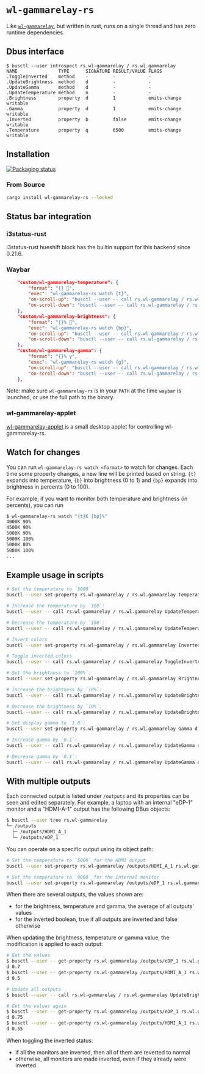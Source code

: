 # `wl-gammarelay-rs`

Like [`wl-gammarelay`](https://github.com/jeremija/wl-gammarelay), but written in rust, runs on a single thread and has zero runtime dependencies.

## Dbus interface

```
$ busctl --user introspect rs.wl-gammarelay / rs.wl.gammarelay
NAME               TYPE      SIGNATURE RESULT/VALUE FLAGS
.ToggleInverted    method    -         -            -
.UpdateBrightness  method    d         -            -
.UpdateGamma       method    d         -            -
.UpdateTemperature method    n         -            -
.Brightness        property  d         1            emits-change writable
.Gamma             property  d         1            emits-change writable
.Inverted          property  b         false        emits-change writable
.Temperature       property  q         6500         emits-change writable
```

## Installation

[![Packaging status](https://repology.org/badge/vertical-allrepos/wl-gammarelay-rs.svg)](https://repology.org/project/wl-gammarelay-rs/versions)

### From Source

```sh
cargo install wl-gammarelay-rs --locked
```

## Status bar integration

### i3status-rust

i3status-rust hueshift block has the builtin support for this backend since 0.21.6.

### Waybar

```json
    "custom/wl-gammarelay-temperature": {
        "format": "{} ",
        "exec": "wl-gammarelay-rs watch {t}",
        "on-scroll-up": "busctl --user -- call rs.wl-gammarelay / rs.wl.gammarelay UpdateTemperature n +100",
        "on-scroll-down": "busctl --user -- call rs.wl-gammarelay / rs.wl.gammarelay UpdateTemperature n -100"
    },
    "custom/wl-gammarelay-brightness": {
        "format": "{}% ",
        "exec": "wl-gammarelay-rs watch {bp}",
        "on-scroll-up": "busctl --user -- call rs.wl-gammarelay / rs.wl.gammarelay UpdateBrightness d +0.02",
        "on-scroll-down": "busctl --user -- call rs.wl-gammarelay / rs.wl.gammarelay UpdateBrightness d -0.02"
    },
    "custom/wl-gammarelay-gamma": {
        "format": "{}% γ",
        "exec": "wl-gammarelay-rs watch {g}",
        "on-scroll-up": "busctl --user -- call rs.wl-gammarelay / rs.wl.gammarelay UpdateGamma d +0.02",
        "on-scroll-down": "busctl --user -- call rs.wl-gammarelay / rs.wl.gammarelay UpdateGamma d -0.02"
    },
```

Note: make sure `wl-gammarelay-rs` is in your `PATH` at the time `waybar` is launched, or use the full path to the binary.

### wl-gammarelay-applet

[wl-gammarelay-applet](https://github.com/junelva/wl-gammarelay-applet) is a small desktop applet for controlling wl-gammarelay-rs.

## Watch for changes

You can run `wl-gammarelay-rs watch <format>` to watch for changes. Each time some property changes, a new line will be printed based on <format> string. `{t}` expands into temperature, `{b}` into brightness (0 to 1) and `{bp}` expands into brightness in percents (0 to 100).

For example, if you want to monitor both temperature and brightness (in percents), you can run

```sh
$ wl-gammarelay-rs watch "{t}K {bp}%"
4000K 90%
4500K 90%
5000K 90%
5000K 100%
5000K 80%
5000K 100%
...
```

## Example usage in scripts

```sh
# Set the temperature to `5000`
busctl --user set-property rs.wl-gammarelay / rs.wl.gammarelay Temperature q 5000

# Increase the temperature by `100`:
busctl --user -- call rs.wl-gammarelay / rs.wl.gammarelay UpdateTemperature n 100

# Decrease the temperature by `100`:
busctl --user -- call rs.wl-gammarelay / rs.wl.gammarelay UpdateTemperature n -100

# Invert colors
busctl --user set-property rs.wl-gammarelay / rs.wl.gammarelay Inverted b true

# Toggle inverted colors
busctl --user -- call rs.wl-gammarelay / rs.wl.gammarelay ToggleInverted

# Set the brightness to `100%`:
busctl --user set-property rs.wl-gammarelay / rs.wl.gammarelay Brightness d 1

# Increase the brightness by `10%`:
busctl --user -- call rs.wl-gammarelay / rs.wl.gammarelay UpdateBrightness d 0.1

# Decrease the brightness by `10%`:
busctl --user -- call rs.wl-gammarelay / rs.wl.gammarelay UpdateBrightness d -0.1

# Set display gamma to `1.0`:
busctl --user set-property rs.wl-gammarelay / rs.wl.gammarelay Gamma d 1

# Increase gamma by `0.1`:
busctl --user -- call rs.wl-gammarelay / rs.wl.gammarelay UpdateGamma d 0.1

# Decrease gamma by `0.1`:
busctl --user -- call rs.wl-gammarelay / rs.wl.gammarelay UpdateGamma d -0.1
```

## With multiple outputs

Each connected output is listed under `/outputs` and its properties can be seen and edited separately. For example, a laptop with an internal "eDP-1" monitor and a "HDMI-A-1" output has the following DBus objects:

```sh
$ busctl --user tree rs.wl-gammarelay
└─ /outputs
  ├─ /outputs/HDMI_A_1
  └─ /outputs/eDP_1
```

You can operate on a specific output using its object path:

```sh
# Set the temperature to `5000` for the HDMI output
busctl --user set-property rs.wl-gammarelay /outputs/HDMI_A_1 rs.wl.gammarelay Temperature q 5000

# Set the temperature to `9000` for the internal monitor
busctl --user set-property rs.wl-gammarelay /outputs/eDP_1 rs.wl.gammarelay Temperature q 9000
```

When there are several outputs, the values shown are:

- for the brightness, temperature and gamma, the average of all outputs' values
- for the inverted boolean, true if all outputs are inverted and false otherwise

When updating the brightness, temperature or gamma value, the modification is applied to each output:

```sh
# Get the values
$ busctl --user -- get-property rs.wl-gammarelay /outputs/eDP_1 rs.wl.gammarelay Brightness
d 0.7
$ busctl --user -- get-property rs.wl-gammarelay /outputs/HDMI_A_1 rs.wl.gammarelay Brightness
d 0.5

# Update all outputs
$ busctl --user -- call rs.wl-gammarelay / rs.wl.gammarelay UpdateBrightness d 0.05

# Get the values again
$ busctl --user -- get-property rs.wl-gammarelay /outputs/eDP_1 rs.wl.gammarelay Brightness
d 0.75
$ busctl --user -- get-property rs.wl-gammarelay /outputs/HDMI_A_1 rs.wl.gammarelay Brightness
d 0.55
```

When toggling the inverted status:

- if all the monitors are inverted, then all of them are reverted to normal
- otherwise, all monitors are made inverted, even if they already were inverted
